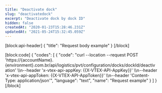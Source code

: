 ```yaml
---
title: "Deactivate dock"
slug: "deactivatedock"
excerpt: "Deactivate dock by dock ID"
hidden: false
createdAt: "2020-01-23T15:28:46.231Z"
updatedAt: "2021-05-24T15:32:45.059Z"
---
```

[block:api-header]
{
  "title": "Request body example"
}
[/block]

[block:code]
{
  "codes": [
    {
      "code": "curl --location --request POST 'https://{accountName}.{environment}.com.br/api/logistics/pvt/configuration/docks/dockId/deactivation' \\\n--header 'x-vtex-api-appKey: {{X-VTEX-API-AppKey}}' \\\n--header 'x-vtex-api-appToken: {{X-VTEX-API-AppToken}}' \\\n--header 'Content-Type: application/json'",
      "language": "text",
      "name": "Request example"
    }
  ]
}
[/block]